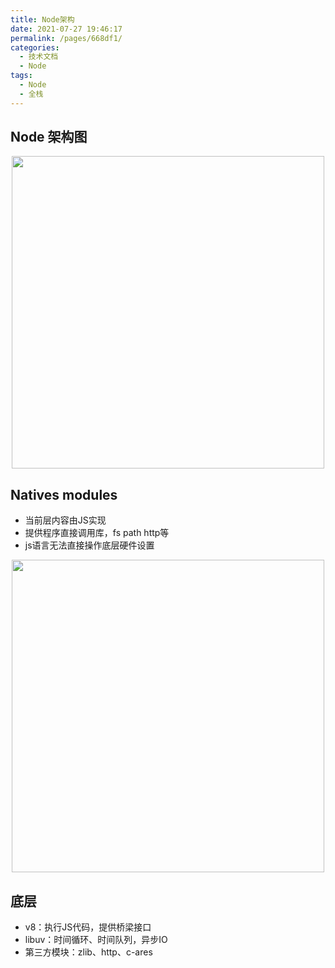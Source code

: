 ```yaml
---
title: Node架构
date: 2021-07-27 19:46:17
permalink: /pages/668df1/
categories:
  - 技术文档
  - Node
tags:
  - Node
  - 全栈
---
```


## Node 架构图

<p align="center">
  <img src="https://cdn.jsdelivr.net/gh/siegaii/siegaii-img@1.0/blog/node/Node架构.png" width="500">
</p>

<!-- more -->

## Natives modules
+ 当前层内容由JS实现
+ 提供程序直接调用库，fs path http等
+ js语言无法直接操作底层硬件设置

<p align="center">
  <img src="https://cdn.jsdelivr.net/gh/siegaii/siegaii-img@1.0/blog/node/NativeModules架构.png" width="500">
</p>

## 底层
+ v8：执行JS代码，提供桥梁接口
+ libuv：时间循环、时间队列，异步IO
+ 第三方模块：zlib、http、c-ares